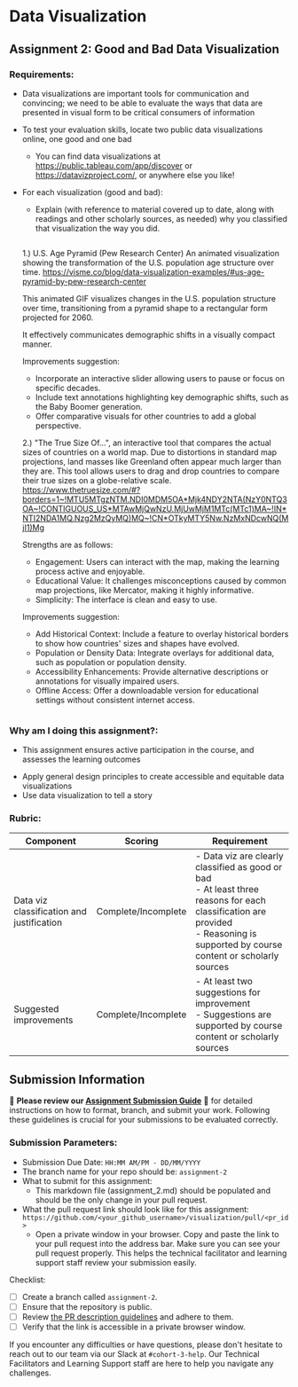 # Data Visualization

## Assignment 2: Good and Bad Data Visualization

### Requirements:

- Data visualizations are important tools for communication and convincing; we need to be able to evaluate the ways that data are presented in visual form to be critical consumers of information 
- To test your evaluation skills, locate two public data visualizations online, one good and one bad  
    - You can find data visualizations at https://public.tableau.com/app/discover or https://datavizproject.com/, or anywhere else you like! 
- For each visualization (good and bad):  
    - Explain (with reference to material covered up to date, along with readings and other scholarly sources, as needed) why you classified that visualization the way you did.
      ```
    1.) U.S. Age Pyramid (Pew Research Center)
    An animated visualization showing the transformation of the U.S. population age structure over time. https://visme.co/blog/data-visualization-examples/#us-age-pyramid-by-pew-research-center

    This animated GIF visualizes changes in the U.S. population structure over time, transitioning from a pyramid shape to a rectangular form projected for 2060. 
    
    It effectively communicates demographic shifts in a visually compact manner.

    Improvements suggestion:
    - Incorporate an interactive slider allowing users to pause or focus on specific decades.
    - Include text annotations highlighting key demographic shifts, such as the Baby Boomer generation.
    - Offer comparative visuals for other countries to add a global perspective.


    2.) "The True Size Of…", an interactive tool that compares the actual sizes of countries on a world map. Due to distortions in standard map projections, land masses like Greenland often appear much larger than they are. This tool allows users to drag and drop countries to compare their true sizes on a globe-relative scale. https://www.thetruesize.com/#?borders=1~!MTU5MTgzNTM.NDI0MDM5OA*Mjk4NDY2NTA(NzY0NTQ3OA~!CONTIGUOUS_US*MTAwMjQwNzU.MjUwMjM1MTc(MTc1)MA~!IN*NTI2NDA1MQ.Nzg2MzQyMQ)MQ~!CN*OTkyMTY5Nw.NzMxNDcwNQ(MjI1)Mg

    Strengths are as follows:
    - Engagement: Users can interact with the map, making the learning process active and enjoyable.
    - Educational Value: It challenges misconceptions caused by common map projections, like Mercator, making it highly informative.
    - Simplicity: The interface is clean and easy to use.

    Improvements suggestion:
    - Add Historical Context: Include a feature to overlay historical borders to show how countries' sizes and shapes have evolved.
    - Population or Density Data: Integrate overlays for additional data, such as population or population density.
    - Accessibility Enhancements: Provide alternative descriptions or annotations for visually impaired users.
    - Offline Access: Offer a downloadable version for educational settings without consistent internet access.
      ```

### Why am I doing this assignment?:

- This assignment ensures active participation in the course, and assesses the learning outcomes
* Apply general design principles to create accessible and equitable data visualizations
* Use data visualization to tell a story

### Rubric:

| Component               | Scoring   | Requirement                                                 |
|-------------------------|-----------|-------------------------------------------------------------|
| Data viz classification and justification | Complete/Incomplete | - Data viz are clearly classified as good or bad<br />- At least three reasons for each classification are provided<br />- Reasoning is supported by course content or scholarly sources |
| Suggested improvements  | Complete/Incomplete | - At least two suggestions for improvement<br />- Suggestions are supported by course content or scholarly sources |

## Submission Information

🚨 **Please review our [Assignment Submission Guide](https://github.com/UofT-DSI/onboarding/blob/main/onboarding_documents/submissions.md)** 🚨 for detailed instructions on how to format, branch, and submit your work. Following these guidelines is crucial for your submissions to be evaluated correctly.

### Submission Parameters:
* Submission Due Date: `HH:MM AM/PM - DD/MM/YYYY`
* The branch name for your repo should be: `assignment-2`
* What to submit for this assignment:
    * This markdown file (assignment_2.md) should be populated and should be the only change in your pull request.
* What the pull request link should look like for this assignment: `https://github.com/<your_github_username>/visualization/pull/<pr_id>`
    * Open a private window in your browser. Copy and paste the link to your pull request into the address bar. Make sure you can see your pull request properly. This helps the technical facilitator and learning support staff review your submission easily.

Checklist:
- [ ] Create a branch called `assignment-2`.
- [ ] Ensure that the repository is public.
- [ ] Review [the PR description guidelines](https://github.com/UofT-DSI/onboarding/blob/main/onboarding_documents/submissions.md#guidelines-for-pull-request-descriptions) and adhere to them.
- [ ] Verify that the link is accessible in a private browser window.

If you encounter any difficulties or have questions, please don't hesitate to reach out to our team via our Slack at `#cohort-3-help`. Our Technical Facilitators and Learning Support staff are here to help you navigate any challenges.
